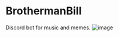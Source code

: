 # BrothermanBill
Discord bot for music and memes.
![image](https://user-images.githubusercontent.com/983351/153518573-333de8f1-592f-48c8-a096-89c04f4a9195.png)
